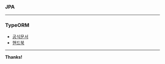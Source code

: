 ### JPA




---
### TypeORM  
- [공식문서][TypeORMOFFICIALDOC]
- [핸드북][TypeORMHandbook]



---
**Thanks!**

[//]: # (These are reference links used in the body of this note and get stripped out when the markdown processor does its job. There is no need to format nicely because it shouldn't be seen. Thanks SO - http://stackoverflow.com/questions/4823468/store-comments-in-markdown-syntax)
   [TypeORMOFFICIALDOC]: <https://typeorm.io/>
   [TypeORMHandbook]: <https://orkhan.gitbook.io/typeorm/docs/transactions>
